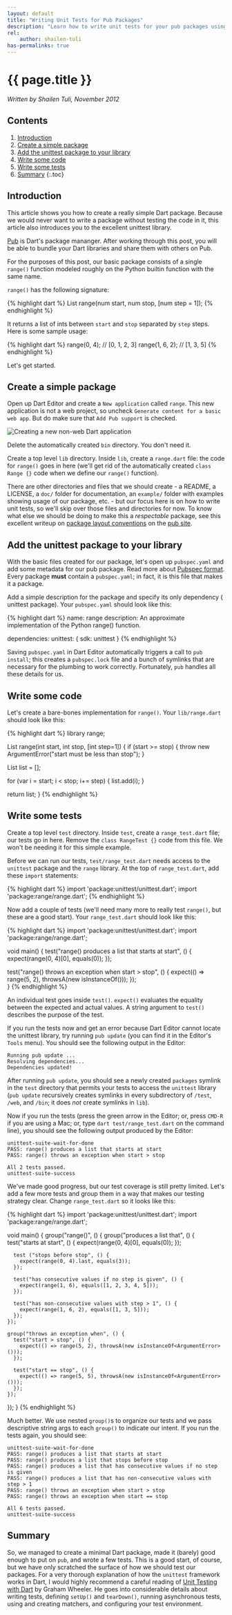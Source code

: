 ```yaml
--- 
layout: default
title: "Writing Unit Tests for Pub Packages"
description: "Learn how to write unit tests for your pub packages using the unittest library"
rel:
    author: shailen-tuli
has-permalinks: true
---
```


# {{ page.title }}
_Written by Shailen Tuli, November 2012_

## Contents

1. [Introduction](#introduction)
1. [Create a simple package](#create-a-simple-package)
1. [Add the unittest package to your library](#add-the-unittest-package-to-your-library)
1. [Write some code](#write-some-code)
1. [Write some tests](#write-some-tests)
1. [Summary](#summary)
{:.toc}

## Introduction

This article shows you how to create a really simple Dart
package. Because we would never want to write a package without testing
the code in it, this article also introduces you to the excellent unittest library.

[Pub](http://pub.dartlang.org/) is Dart's package mananger. After working 
through this post, you will be able to bundle your Dart libraries and share
them with others on Pub.

For the purposes of this post, our basic package consists of
a single `range()` function modeled roughly on the Python builtin function with
the same name.  

`range()` has the following signature: 

{% highlight dart %}
List<num> range(num start, num stop, [num step = 1]);
{% endhighlight %}

It returns a list of ints between `start` and `stop` separated by `step`
steps. Here is some sample usage:

{% highlight dart %}
range(0, 4);    // [0, 1, 2, 3]
range(1, 6, 2); // [1, 3, 5]
{% endhighlight %}

Let's get started.

## Create a simple package

Open up Dart Editor and create a `New application` called `range`. This new 
application is not a web project, so uncheck `Generate content for a
basic web app`.  But do make sure that `Add Pub support` is checked.  

![Creating a new non-web Dart application](imgs/creating_a_dart_app.jpg)

Delete the automatically created `bin` directory. You don't need it.

Create a top level `lib` directory. Inside `lib`, create a `range.dart` file:
the code for `range()` goes in here (we'll get rid of the automatically 
created `class Range {}` code when we define our `range()` function).

There are other directories and files that we should create - a README, a
LICENSE, a `doc/` folder for documentation, an `example/` folder with examples 
showing usage of our package, etc. - but our focus here is on how to write
unit tests, so we'll skip over those files and directories for now. To know
what else we should be doing to make this a _respectable_ package, see this
excellent writeup on 
[package layout conventions](http://pub.dartlang.org/doc/package-layout.html)
on the [pub site](http://pub.dartlang.org/doc/package-layout.html).

## Add the unittest package to your library

With the basic files created for our package, let's open up `pubspec.yaml` 
and add some metadata for our pub package. Read more about
[Pubspec format](http://pub.dartlang.org/doc/pubspec.html).
Every package **must** contain a `pubspec.yaml`; in fact, it is this file
that makes it a package. 

Add a simple description for the package and specify its only dependency (
unittest package). Your `pubspec.yaml` should look like this:

{% highlight dart %}
name:  range
description:  An approximate implementation of the Python range() function.
    
dependencies:
  unittest: { sdk: unittest }
{% endhighlight %}

Saving `pubspec.yaml` in Dart Editor automatically triggers a call to 
`pub install`; this creates a `pubspec.lock` file and a bunch of symlinks
that are necessary for the plumbing to work correctly. Fortunately, 
`pub` handles all these details for us. 

## Write some code

Let's create a bare-bones implementation for `range()`. Your `lib/range.dart`
should look like this:
    
{% highlight dart %}
library range; 

List<int> range(int start, int stop, [int step=1]) {
  if (start >= stop) {
    throw new ArgumentError("start must be less than stop");
  }

  List<int> list = [];
  
  for (var i = start; i < stop; i+= step) {
    list.add(i);
  }

  return list;
}
{% endhighlight %}
    
## Write some tests

Create a top level `test` directory. Inside `test`, create a `range_test.dart`
file; our tests go in here. Remove the `class RangeTest {}` code from this file.
We won't be needing it for this simple example.

Before we can run our tests, `test/range_test.dart` needs access to the 
`unittest` package and the `range` library. At the top of `range_test.dart`, 
add these `import` statements:

{% highlight dart %}
import 'package:unittest/unittest.dart';
import 'package:range/range.dart';
{% endhighlight %}

Now add a couple of tests (we'll need many more to really test `range()`, but
these are a good start). Your `range_test.dart` should look like this:

{% highlight dart %}
import 'package:unittest/unittest.dart';
import 'package:range/range.dart';

void main() {
  test("range() produces a list that starts at start", () {
    expect(range(0, 4)[0], equals(0));
  });

  test("range() throws an exception when start > stop", () {
    expect(() => range(5, 2), throwsA(new isInstanceOf<ArgumentError>()));
  });      
}
{% endhighlight %}

An individual test goes inside `test()`. `expect()` evaluates the equality
between the expected and actual values. A string argument to `test()` describes
the purpose of the test. 

If you run the tests now and get an error because Dart Editor cannot locate the
unittest library, try running `pub update` (you can find it in the Editor's
`Tools` menu). You should see the following output
in the Editor:

    Running pub update ...
    Resolving dependencies...
    Dependencies updated!

After running `pub update`, you should see a newly created `packages` symlink 
in the `test` directory that permits your tests to access the `unittest`
library (`pub update` recursively creates symlinks in every subdirectory of 
`/test`, `/web`, and `/bin`; it does _not_ create symlinks in `lib`).

Now if you run the tests (press the green arrow in the Editor; or, press 
`CMD-R` if you are using a Mac; or, type `dart test/range_test.dart` on the
command line), you should see the following output produced by the Editor:

    unittest-suite-wait-for-done
    PASS: range() produces a list that starts at start
    PASS: range() throws an exception when start > stop
    
    All 2 tests passed.
    unittest-suite-success

We've made good progress, but our test coverage is still pretty limited. Let's
add a few more tests and group them in a way that makes our testing strategy
clear. Change `range_test.dart` so it looks like this:

{% highlight dart %}
import 'package:unittest/unittest.dart';
import 'package:range/range.dart';

void main() {
  group("range()", () {
    group("produces a list that", () {
      test("starts at start", () {
        expect(range(0, 4)[0], equals(0));
      });

      test ("stops before stop", () {
        expect(range(0, 4).last, equals(3));
      });

      test("has consecutive values if no step is given", () {
        expect(range(1, 6), equals([1, 2, 3, 4, 5]));
      });

      test("has non-consecutive values with step > 1", () {
        expect(range(1, 6, 2), equals([1, 3, 5]));
      });
    });

    group("throws an exception when", () {
      test("start > stop", () {
        expect(() => range(5, 2), throwsA(new isInstanceOf<ArgumentError>()));
      });

      test("start == stop", () {
        expect(() => range(5, 5), throwsA(new isInstanceOf<ArgumentError>()));
      });
    });
  });
}
{% endhighlight %}

Much better. We use nested `group()`s to organize our tests and we pass
descriptive string args to each `group()` to indicate our intent. If
you run the tests again, you should see:

    unittest-suite-wait-for-done
    PASS: range() produces a list that starts at start
    PASS: range() produces a list that stops before stop
    PASS: range() produces a list that has consecutive values if no step is given
    PASS: range() produces a list that has non-consecutive values with step > 1
    PASS: range() throws an exception when start > stop
    PASS: range() throws an exception when start == stop
    
    All 6 tests passed.
    unittest-suite-success

## Summary

So, we managed to create a minimal Dart package, made it (barely) good enough
to put on `pub`, and wrote a few tests.  This is a good start, of course, but
we have only scratched the surface of how we should test our packages. For a
very thorough explanation of how the `unittest` framework works in Dart, I 
would highly recommend a careful reading of 
[Unit Testing with Dart](http://www.dartlang.org/articles/dart-unit-tests/) by 
Graham Wheeler. He goes into considerable details about writing tests, defining
`setUp()` and `tearDown()`, running asynchronous tests, using and creating
matchers, and configuring your test environment.

